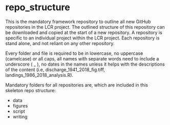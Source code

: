 # repo_structure
This is the mandatory framework repository to outline all new GitHub repositories in the LCR project. The outlined structure of this repository can be downloaded and copied at the start of a new repository. A repository is specific to an individual project within the LCR project. Each repository is stand alone, and not reliant on any other repository.  

Every folder and file is required to be in lowercase, no uppercase (camelcase) or all caps, all names with separate words need to include a underscore ( _ ), no dates in the names unless it helps with the descriptions of the content (i.e, discharge_1941_2018_fig.tiff, landings_1986_2018_analysis.R).  
  
Mandatory folders for all repositories are, which are included in this skeleton repo structure:  
- data  
- figures  
- script  
- writing  
